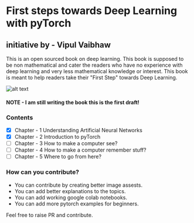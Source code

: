 # First steps towards Deep Learning with pyTorch
## initiative by - Vipul Vaibhaw

This is an open sourced book on deep learning. This book is supposed to be non mathematical and cater the readers who have no experience with deep learning and very less mathematical knowledge or interest. This book is meant to help readers take their "First Step" towards Deep Learning.

![alt text](https://github.com/vaibhawvipul/First-steps-towards-Deep-Learning/blob/master/images/First%20steps%20towards%20deep%20learning%20with%20pytorch%20cover.png "Book Cover")

#### **NOTE** - I am still writing the book this is the first draft!

### Contents 

- [x] Chapter - 1 Understanding Artificial Neural Networks
- [x] Chapter - 2 Introduction to pyTorch
- [ ] Chapter - 3 How to make a computer see?
- [ ] Chapter - 4 How to make a computer remember stuff?
- [ ] Chapter - 5 Where to go from here?

### How can you contribute? 
- You can contribute by creating better image assests.
- You can add better explanations to the topics. 
- You can add working google colab notebooks.
- You can add more pytorch examples for beginners.

Feel free to raise PR and contribute.
